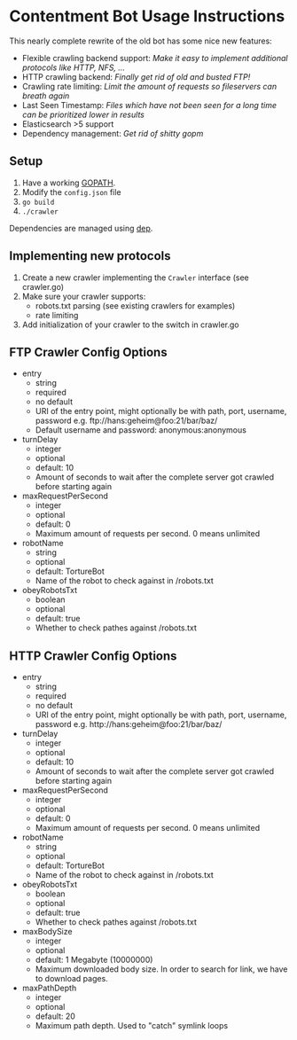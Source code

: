 # Contentment Bot Usage Instructions
This nearly complete rewrite of the old bot has some nice new features:
- Flexible crawling backend support: *Make it easy to implement additional protocols like HTTP, NFS, …*
- HTTP crawling backend: *Finally get rid of old and busted FTP!*
- Crawling rate limiting: *Limit the amount of requests so fileservers can breath again*
- Last Seen Timestamp: *Files which have not been seen for a long time can be prioritized lower in results*
- Elasticsearch >5 support
- Dependency management: *Get rid of shitty gopm*

## Setup

1. Have a working [GOPATH](https://golang.org/doc/code.html#GOPATH).
2. Modify the `config.json` file
3. `go build`
4. `./crawler`

Dependencies are managed using [dep](https://github.com/golang/dep).

## Implementing new protocols

1. Create a new crawler implementing the `Crawler` interface (see crawler.go)
2. Make sure your crawler supports:
   * robots.txt parsing (see existing crawlers for examples)
   * rate limiting
3. Add initialization of your crawler to the switch in crawler.go

## FTP Crawler Config Options

* entry
  * string
  * required
  * no default
  * URI of the entry point, might optionally be with path, port, username, password e.g. ftp://hans:geheim@foo:21/bar/baz/
  * Default username and password: anonymous:anonymous
* turnDelay
  * integer
  * optional
  * default: 10
  * Amount of seconds to wait after the complete server got crawled before starting again
* maxRequestPerSecond
  * integer
  * optional
  * default: 0
  * Maximum amount of requests per second. 0 means unlimited
* robotName
  * string
  * optional
  * default: TortureBot
  * Name of the robot to check against in /robots.txt
* obeyRobotsTxt
  * boolean
  * optional
  * default: true
  * Whether to check pathes against /robots.txt

## HTTP Crawler Config Options

* entry
  * string
  * required
  * no default
  * URI of the entry point, might optionally be with path, port, username, password e.g. http://hans:geheim@foo:21/bar/baz/
* turnDelay
  * integer
  * optional
  * default: 10
  * Amount of seconds to wait after the complete server got crawled before starting again
* maxRequestPerSecond
  * integer
  * optional
  * default: 0
  * Maximum amount of requests per second. 0 means unlimited
* robotName
  * string
  * optional
  * default: TortureBot
  * Name of the robot to check against in /robots.txt
* obeyRobotsTxt
  * boolean
  * optional
  * default: true
  * Whether to check pathes against /robots.txt
* maxBodySize
  * integer
  * optional
  * default: 1 Megabyte (10000000)
  * Maximum downloaded body size. In order to search for link, we have to download pages.
* maxPathDepth
  * integer
  * optional
  * default: 20
  * Maximum path depth. Used to "catch" symlink loops
